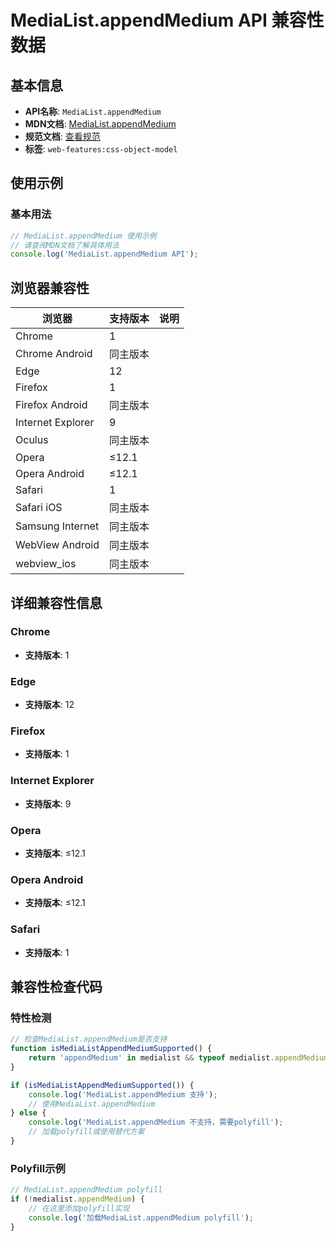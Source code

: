 # MediaList.appendMedium API 兼容性数据

## 基本信息

- **API名称**: `MediaList.appendMedium`
- **MDN文档**: [MediaList.appendMedium](https://developer.mozilla.org/docs/Web/API/MediaList/appendMedium)
- **规范文档**: [查看规范](https://drafts.csswg.org/cssom/#dom-medialist-appendmedium)
- **标签**: `web-features:css-object-model`

## 使用示例

### 基本用法

```javascript
// MediaList.appendMedium 使用示例
// 请查阅MDN文档了解具体用法
console.log('MediaList.appendMedium API');
```

## 浏览器兼容性

| 浏览器 | 支持版本 | 说明 |
|--------|----------|------|
| Chrome | 1 |  |
| Chrome Android | 同主版本 |  |
| Edge | 12 |  |
| Firefox | 1 |  |
| Firefox Android | 同主版本 |  |
| Internet Explorer | 9 |  |
| Oculus | 同主版本 |  |
| Opera | ≤12.1 |  |
| Opera Android | ≤12.1 |  |
| Safari | 1 |  |
| Safari iOS | 同主版本 |  |
| Samsung Internet | 同主版本 |  |
| WebView Android | 同主版本 |  |
| webview_ios | 同主版本 |  |

## 详细兼容性信息

### Chrome

- **支持版本**: 1

### Edge

- **支持版本**: 12

### Firefox

- **支持版本**: 1

### Internet Explorer

- **支持版本**: 9

### Opera

- **支持版本**: ≤12.1

### Opera Android

- **支持版本**: ≤12.1

### Safari

- **支持版本**: 1

## 兼容性检查代码

### 特性检测

```javascript
// 检查MediaList.appendMedium是否支持
function isMediaListAppendMediumSupported() {
    return 'appendMedium' in medialist && typeof medialist.appendMedium === 'function';
}

if (isMediaListAppendMediumSupported()) {
    console.log('MediaList.appendMedium 支持');
    // 使用MediaList.appendMedium
} else {
    console.log('MediaList.appendMedium 不支持，需要polyfill');
    // 加载polyfill或使用替代方案
}
```

### Polyfill示例

```javascript
// MediaList.appendMedium polyfill
if (!medialist.appendMedium) {
    // 在这里添加polyfill实现
    console.log('加载MediaList.appendMedium polyfill');
}
```


